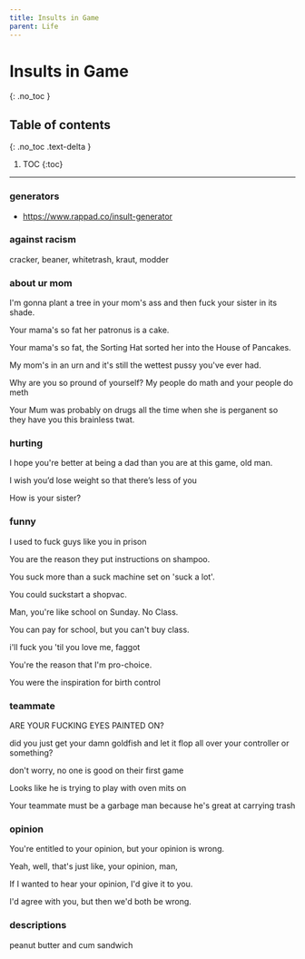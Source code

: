 ```yaml
---
title: Insults in Game
parent: Life
---
```


# Insults in Game
{: .no_toc }

## Table of contents
{: .no_toc .text-delta }

1. TOC
{:toc}

---

### generators
- https://www.rappad.co/insult-generator

### against racism
cracker, beaner, whitetrash, kraut, modder
### about ur mom
I'm gonna plant a tree in your mom's ass and then fuck your sister in its shade.

Your mama's so fat her patronus is a cake.

Your mama's so fat, the Sorting Hat sorted her into the House of Pancakes.

My mom's in an urn and it's still the wettest pussy you've ever had.

Why are you so pround of yourself? My people do math and your people do meth

Your Mum was probably on drugs all the time when she is perganent so they have you this brainless twat.
### hurting
I hope you're better at being a dad than you are at this game, old man.

I wish you’d lose weight so that there’s less of you

How is your sister?
### funny
I used to fuck guys like you in prison

You are the reason they put instructions on shampoo.

You suck more than a suck machine set on 'suck a lot'.

You could suckstart a shopvac.

Man, you're like school on Sunday. No Class.

You can pay for school, but you can't buy class.

i'll fuck you 'til you love me, faggot

You're the reason that I'm pro-choice.

You were the inspiration for birth control
### teammate
ARE YOUR FUCKING EYES PAINTED ON?

did you just get your damn goldfish and let it flop all over your controller or something?

don't worry, no one is good on their first game

Looks like he is trying to play with oven mits on

Your teammate must be a garbage man because he's great at carrying trash
### opinion
You're entitled to your opinion, but your opinion is wrong.

Yeah, well, that's just like, your opinion, man,

If I wanted to hear your opinion, I'd give it to you.

I'd agree with you, but then we'd both be wrong.
### descriptions
peanut butter and cum sandwich